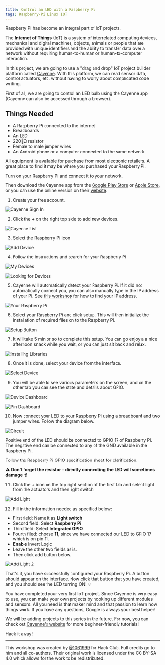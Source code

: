 ```yaml
---
title: Control an LED with a Raspberry Pi
tags: Raspberry-Pi Linux IOT
---
```


Raspberry Pi has become an integral part of IoT projects.

The **Internet of Things** (IoT) is a system of interrelated computing devices, mechanical and digital machines, objects, animals or people that are provided with unique identifiers and the ability to transfer data over a network without requiring human-to-human or human-to-computer interaction.

In this project, we are going to use a "drag and drop" IoT project builder platform called [Cayenne](http://cayenne.mydevices.com). With this platform, we can read sensor data, control actuators, etc. without having to worry about complicated code writing.

First of all, we are going to control an LED bulb using the Cayenne app (Cayenne can also be accessed through a browser).

## Things Needed

- A Raspberry Pi connected to the internet
- Breadboards
- An LED
- 220Ω resistor
- Female to male jumper wires
- An Android phone or a computer connected to the same network

All equipment is available for purchase from most electronic retailers. A great place to find it may be where you purchased your Raspberry Pi.

Turn on your Raspberry Pi and connect it to your network.

Then download the Cayenne app from the [Google Play Store](https://play.google.com/store/apps/details?id=com.mydevices.cayenne&hl=en) or [Apple Store](https://itunes.apple.com/us/app/cayenne-iot-project-builder/id1057997711), or you can use the online version on their [website](http://cayenne.mydevices.com).

1. Create your free account.

![Cayenne Sign In](https://gemssingaporestudentcouncil.github.io/virtual-workshops/assets/raspi-led-img/cayenne_sign_in.png)

2. Click the **+** on the right top side to add new devices.

![Cayenne List](https://gemssingaporestudentcouncil.github.io/virtual-workshops/assets/raspi-led-img/cayenne_list.png)

3. Select the Raspberry Pi icon

![Add Device](https://gemssingaporestudentcouncil.github.io/virtual-workshops/assets/raspi-led-img/add_device.png)

4. Follow the instructions and search for your Raspberry Pi

![My Devices](https://gemssingaporestudentcouncil.github.io/virtual-workshops/assets/raspi-led-img/my_devices.png)

![Looking for Devices](https://gemssingaporestudentcouncil.github.io/virtual-workshops/assets/raspi-led-img/looking_for_devices.png)

5. Cayenne will automatically detect your Raspberry Pi. If it did not automatically connect you, you can also manually type in the IP address of your Pi. See [this workshop](https://hackclub.com/workshops/remote_viewing_raspi#find-the-ip-address-of-your-pi) for how to find your IP address.

![Your Raspberry Pi](https://gemssingaporestudentcouncil.github.io/virtual-workshops/assets/raspi-led-img/your_raspi.png)

6. Select your Raspberry Pi and click setup. This will then initialize the installation of required files on to the Raspberry Pi.

![Setup Button](https://gemssingaporestudentcouncil.github.io/virtual-workshops/assets/raspi-led-img/setup_button.png)

7. It will take 5 min or so to complete this setup. You can go enjoy a a nice afternoon snack while you wait, or you can just sit back and relax.

![Installing Libraries](https://gemssingaporestudentcouncil.github.io/virtual-workshops/assets/raspi-led-img/installing_libraries.png)

8. Once it is done, select your device from the interface.

![Select Device](https://gemssingaporestudentcouncil.github.io/virtual-workshops/assets/raspi-led-img/select_device.png)

9. You will be able to see various parameters on the screen, and on the other tab you can see the state and details about GPIO.

![Device Dashboard](https://gemssingaporestudentcouncil.github.io/virtual-workshops/assets/raspi-led-img/device_dashboard.png)

![Pin Dashboard](https://gemssingaporestudentcouncil.github.io/virtual-workshops/assets/raspi-led-img/pin_dashboard.png)

10. Now connect your LED to your Raspberry Pi using a breadboard and two jumper wires. Follow the diagram below.

![Circuit](https://gemssingaporestudentcouncil.github.io/virtual-workshops/assets/raspi-led-img/circuit.png)

Positive end of the LED should be connected to GPIO 17 of Raspberry Pi. The negative end can be connected to any of the GND available in the Raspberry Pi.

Follow the Raspberry Pi GPIO specification sheet for clarification.

**⚠️ Don't forget the resistor - directly connecting the LED will sometimes damage it!**

11. Click the + icon on the top right section of the first tab and select light from the actuators and then light switch.

![Add Light](https://gemssingaporestudentcouncil.github.io/virtual-workshops/assets/raspi-led-img/add_light_1.png)

12. Fill in the information needed as specified below:

- First field: Name it as **Light switch**
- Second field: Select **Raspberry Pi**
- Third field: Select **Integrated GPIO**
- Fourth filed: choose **11**, since we have connected our LED to GPIO 17 which is on pin 11.
- **Enable** Invert Logic
- Leave the other two fields as is.
- Then click add button below.

![Add Light 2](https://gemssingaporestudentcouncil.github.io/virtual-workshops/assets/raspi-led-img/add_light_2.png)

That's it, you have successfully configured your Raspberry Pi. A button should appear on the interface. Now click that button that you have created, and you should see the LED turning ON! 💡

You have completed your very first IoT project. Since Cayenne is very easy to use, you can make your own projects by hooking up different modules and sensors. All you need is that maker mind and that passion to learn how things work. If you have any questions, Google is always your best helper!

We will be adding projects to this series in the future. For now, you can check out [Cayenne's website](https://mydevices.com/cayenne/videos/) for more beginner-friendly tutorials!

Hack it away!

-----

This workshop was created by [@1061999](https://github.com/1061999) for Hack Club. Full credits go to him and all co-authors. Their original work is licensed under the CC BY-SA 4.0 which allows for the work to be redistributed.
